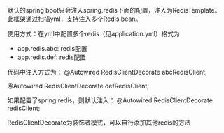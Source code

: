 
默认的spring boot只会注入spring.redis下面的配置，注入为RedisTemplate。
此框架通过扫描yml，支持注入多个Redis bean。

使用方式：在yml中配置多个redis（见application.yml）格式为
* app.redis.abc: redis配置
* app.redis.def: redis配置

代码中注入方式为：
@Autowired
RedisClientDecorate abcRedisClient;

@Autowired
RedisClientDecorate defRedisClient;

如果配置了spring.redis，则默认注入：
@Autowired
RedisClientDecorate redisClient;

RedisClientDecorate为装饰者模式，可以自行添加其他redis的方法
